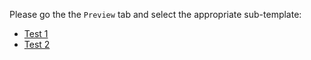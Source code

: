 Please go the the `Preview` tab and select the appropriate sub-template:

* [Test 1](?expand=1&template=test1.md)
* [Test 2](?expand=1&template=test2.md)
